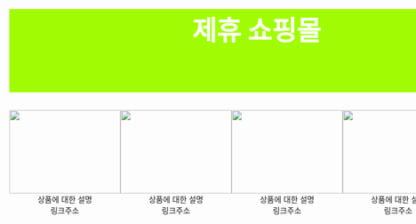 <!DOCTYPE html>
<html lang="en" dir="ltr">
  <head>
    <meta charset="utf-8">
    <title>연습용 홈페이지</title>
    <style media="screen">
        #box {
height: 150px;
width: 270px;
background: #a1fc03;
font-size: 48px;
color: white;
text-align: center;
padding-left: 310px;
padding-right: 330px;
}
table, th, td {
  border: 50px solid black;
}
.boxbox {
  display: grid;
  grid-template-columns: 1fr 1fr  1fr  1fr;
}
.middle {
  text-align: center;
}
    </style>
  </head>
  <body>
    <h1 id="box">
      제휴 쇼핑몰
    </h1>
    <div class="boxbox">
  <div >
    <img src="shopping.png" alt="" width="200px" height="150px">
    <div class="middle" >
      상품에 대한 설명<br>
      링크주소
    </div>
  </div>
  <div >
    <img src="shopping.png" alt="" width="200px" height="150px">
    <div class="middle">
      상품에 대한 설명<br>
      링크주소
    </div>
  </div>
  <div>
    <img src="shopping.png" alt="" width="200px" height="150px">
    <div  class="middle">
      상품에 대한 설명<br>
      링크주소
      </div>
    </div>
    <div>
      <img src="shopping.png" alt="" width="200px" height="150px">
      <div class="middle">
          상품에 대한 설명<br>
          링크주소
        </div >
      </div>
  </div>
  </body>
</html>
